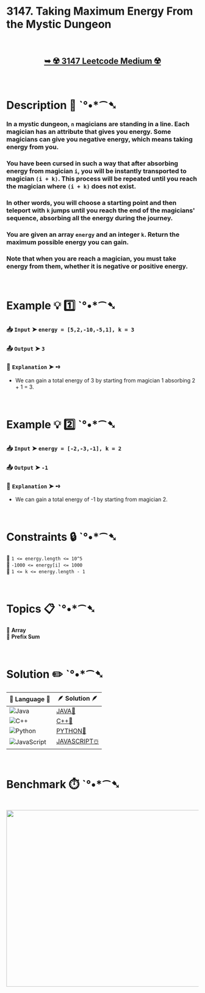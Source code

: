 # 3147. Taking Maximum Energy From the Mystic Dungeon

</br>

<h2 align="center"> 

<a href="https://leetcode.com/problems/taking-maximum-energy-from-the-mystic-dungeon/description/?envType=daily-question&envId=2025-10-10"><strong>➥ ☢️ 3147 Leetcode Medium ☢️ </strong></a>
</h2>

</br>

# Description 📜 ˋ°•*⁀➷

### In a mystic dungeon, `n` magicians are standing in a line. Each magician has an attribute that gives you energy. Some magicians can give you negative energy, which means taking energy from you.

### You have been cursed in such a way that after absorbing energy from magician `i`, you will be instantly transported to magician `(i + k)`. This process will be repeated until you reach the magician where `(i + k)` does not exist.

### In other words, you will choose a starting point and then teleport with `k` jumps until you reach the end of the magicians' sequence, absorbing all the energy during the journey.

### You are given an array `energy` and an integer `k`. Return the maximum possible energy you can gain.

### Note that when you are reach a magician, you must take energy from them, whether it is negative or positive energy.

</br>

# Example 💡 1️⃣ ˋ°•*⁀➷

  ### 📥 `Input`  ➤ `energy = [5,2,-10,-5,1], k = 3`

  ### 📤 `Output`  ➤ `3`

  ### 🔦 `Explanation`  ➤ ➺

  - We can gain a total energy of 3 by starting from magician 1 absorbing 2 + 1 = 3.

</br>

# Example 💡 2️⃣ ˋ°•*⁀➷

  ### 📥 `Input`  ➤ `energy = [-2,-3,-1], k = 2`

  ### 📤 `Output`  ➤ `-1`

  ### 🔦 `Explanation`  ➤ ➺

  - We can gain a total energy of -1 by starting from magician 2.

</br>

# Constraints 🔒 ˋ°•*⁀➷

🔹 `1 <= energy.length <= 10^5` </br>
🔹 `-1000 <= energy[i] <= 1000` </br>
🔹 `1 <= k <= energy.length - 1` </br>

</br>

# Topics 📋 ˋ°•*⁀➷

🔸 **Array** </br>
🔸 **Prefix Sum** </br>

</br>

# Solution ✏️ ˋ°•*⁀➷

| 📒 Language 📒  | 🪶 Solution 🪶 |
| ------------- | ------------- |
|  ![Java](https://img.shields.io/badge/java-%23ED8B00.svg?style=for-the-badge&logo=openjdk&logoColor=white)  | [JAVA🍁]() |
|  ![C++](https://img.shields.io/badge/c++-%2300599C.svg?style=for-the-badge&logo=c%2B%2B&logoColor=white)  | [C++🎲]()  |
|  ![Python](https://img.shields.io/badge/python-3670A0?style=for-the-badge&logo=python&logoColor=ffdd54)    | [PYTHON🍰]() |
| ![JavaScript](https://img.shields.io/badge/javascript-%23323330.svg?style=for-the-badge&logo=javascript&logoColor=%23F7DF1E)   | [JAVASCRIPT☃️]() |

</br>

# Benchmark ⏱️ ˋ°•*⁀➷

<h1  align="center" >

<img src ="https://github.com/user-attachments/assets/" width = "700px" height="462px" />

</h1>
